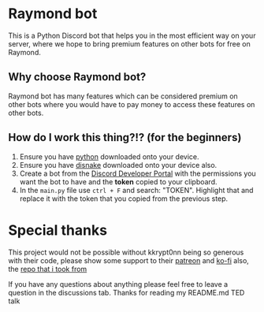 # Raymond bot

This is a Python Discord bot that helps you in the most efficient way on your server, where we hope to bring premium features on other bots for free on Raymond.

## Why choose Raymond bot?

Raymond bot has many features which can be considered premium on other bots where you would have to pay money to access these features on other bots. 




## How do I work this thing?!? (for the beginners)

1. Ensure you have [python](https://www.python.org/downloads/) downloaded onto your device.
2. Ensure you have [disnake](https://pypi.org/project/disnake/) downloaded onto your device also.
3. Create a bot from the [Discord Developer Portal](https://discord.com/developers/applications) with the permissions you want the bot to have and the **token** copied to your clipboard.
4. In the ``main.py`` file use ``ctrl + F`` and search: "TOKEN". Highlight that and replace it with the token that you copied from the previous step. 

# Special thanks

This project would not be possible without kkrypt0nn being so generous with their code, please show some support to their [patreon](https://patreon.com/kkrypt0nn) and [ko-fi](https://ko-fi.com/kkrypt0nn) also, the [repo that i took from](https://github.com/kkrypt0nn/Python-Discord-Bot-Template)

If you have any questions about anything please feel free to leave a question in the discussions tab. Thanks for reading my README.md TED talk
